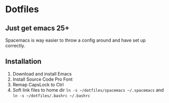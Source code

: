 # Dotfiles

## Just get emacs 25+ ##
Spacemacs is way easier to throw a config around and have set up correctly.

## Installation ##
1. Download and install Emacs
2. Install Source Code Pro Font
3. Remap CapsLock to Ctrl
4. Soft link files to home dir `ln -s ~/dotfiles/spacemacs ~/.spacemacs` and `ln -s ~/dotfiles/.bashrc ~/.bashrc`

